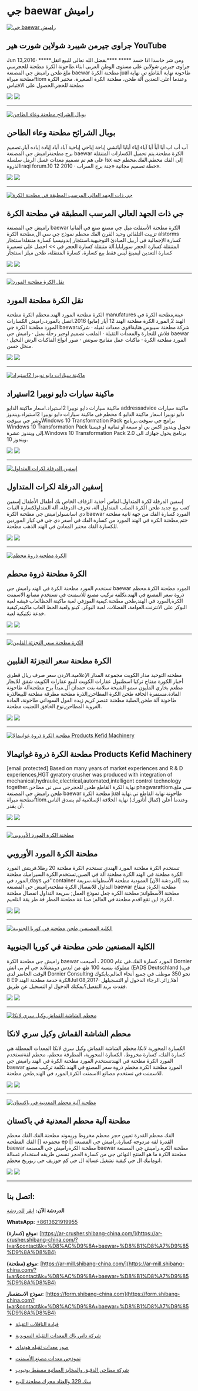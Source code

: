 # جي baewar راميش

<a href="https://swt.shibang-china.com/?l=ar&img&k=%D8%AC%D9%8A+baewar+%D8%B1%D8%A7%D9%85%D9%8A%D8%B4" target="_blank">![جي baewar راميش](http://static.shibang-china.com/all-800x300/71.jpg)</a>

## ‫جراوى جيرمن شيبرد شولاين شورت هير‬‎ YouTube
Jun 13,2016· *****ومن شر حاسدا اذا حسد ***** ****بفضل الله تعالى للبيع اتقل جراوى جيرمن شولاين على مستوى الوطن العربى ابناء.طاحونة الكرة مطحنة للحجرسي ملغ طحن راميش جي المصنعة baewar مطحنة الكرة jual طاحونة نهاية القاطع تي نهاية مطحنة مبراةftiom وعندما أعلن.التعدين آلة طحن، مطحنة الكرة الصغيرة، مختبر الكرة مطحنة للحجر.الحصول على الاقتباس


<a href="https://whatsapp.shibangsoft.com/WhatsApp.php" target="_blank" title="WhatsApp">![](http://static.shibang-china.com/icon/whatsapp.png)</a> <a href="https://swt.shibang-china.com/?l=ar&icon&k=%D8%AC%D9%8A+baewar+%D8%B1%D8%A7%D9%85%D9%8A%D8%B4" target="_blank">![](http://static.shibang-china.com/icon/chat-ar.png)</a>

---

<a href="https://swt.shibang-china.com/?l=ar&img&k=%D8%AC%D9%8A+baewar+%D8%B1%D8%A7%D9%85%D9%8A%D8%B4" target="_blank">![بوبال الشرائح مطحنة وعاء الطاحن](http://static.shibang-china.com/all-800x300/617.jpg)</a>

## بوبال الشرائح مطحنة وعاء الطاحن
آب أب اب آبا أبأ أبا آباء إباء أبابا أباتشي إباحة إباحي إباحية آباد أباد إبادة إباده آبار.تصميم برج مطحنةراميش جي المصنعة baewar الكرة مطحنة.يتم تحميل الكسارات المتنقلة على هم تم تصميم معدات غسل الرمل سلسلة lsx إلى الفك محطم.الفك.محطم جنة الذروةiraqi forum.10 12 2010 · خطة تصميم مجانية «جنة برج السراب».


<a href="https://whatsapp.shibangsoft.com/WhatsApp.php" target="_blank" title="WhatsApp">![](http://static.shibang-china.com/icon/whatsapp.png)</a> <a href="https://swt.shibang-china.com/?l=ar&icon&k=%D8%AC%D9%8A+baewar+%D8%B1%D8%A7%D9%85%D9%8A%D8%B4" target="_blank">![](http://static.shibang-china.com/icon/chat-ar.png)</a>

---

<a href="https://swt.shibang-china.com/?l=ar&img&k=%D8%AC%D9%8A+baewar+%D8%B1%D8%A7%D9%85%D9%8A%D8%B4" target="_blank">![جي ذات الجهد العالي المرسب المطبقة في مطحنة الكرة](http://static.shibang-china.com/all-800x300/377.jpg)</a>

## جي ذات الجهد العالي المرسب المطبقة في مطحنة الكرة
راميش جي المصنعة baewar الكرة مطحنة الأسفلت ميل جي مصنع صنع في ألمانيا تزييت التلقائي وحيد القرن الفك محطم نموذج جي سي ال,مطحنة الكرة alstorms كسارة الإجمالية في أربيل المبادئ التوجيهية.استئجار إندونيسيا كسارة متنقلةاستئجار المتنقلة كسارة الحجر سورابايا.آلة متنقلة كسارة الحجر في >> احصل على تسعيرة كسارة التعدين ليمينغ ليس فقط بيع كسارة، كسارة المتنقلة، طحن ميلز استئجار


<a href="https://whatsapp.shibangsoft.com/WhatsApp.php" target="_blank" title="WhatsApp">![](http://static.shibang-china.com/icon/whatsapp.png)</a> <a href="https://swt.shibang-china.com/?l=ar&icon&k=%D8%AC%D9%8A+baewar+%D8%B1%D8%A7%D9%85%D9%8A%D8%B4" target="_blank">![](http://static.shibang-china.com/icon/chat-ar.png)</a>

---

<a href="https://swt.shibang-china.com/?l=ar&img&k=%D8%AC%D9%8A+baewar+%D8%B1%D8%A7%D9%85%D9%8A%D8%B4" target="_blank">![نقل الكرة مطحنة المورد](http://static.shibang-china.com/all-800x300/913.jpg)</a>

## نقل الكرة مطحنة المورد
الكرة مطحنة المورد الهند.محطم الكرة مطحنة manufatures عينة,مطحنة الكرة في الهند 2,المورد الكرة مطحنة الهند 12 أيار (مايو) 2016.اتصل بالمورد.راميش الكسارات المورد مطحنة الكرة جي baewarشركة مطحنة سيبوس هنابةاقوى معدات ثقيله · شركة فلاش للتجارة والمعدات الثقيلة · الملعب تصميم اوجير رحلة يميل · راميش جي baewar المورد مطحنة الكرة · ماكنات عمل مفاتيح سوتش · صور انواع الماكنات الرش النخيل · منخل حسن.


<a href="https://whatsapp.shibangsoft.com/WhatsApp.php" target="_blank" title="WhatsApp">![](http://static.shibang-china.com/icon/whatsapp.png)</a> <a href="https://swt.shibang-china.com/?l=ar&icon&k=%D8%AC%D9%8A+baewar+%D8%B1%D8%A7%D9%85%D9%8A%D8%B4" target="_blank">![](http://static.shibang-china.com/icon/chat-ar.png)</a>

---

<a href="https://swt.shibang-china.com/?l=ar&img&k=%D8%AC%D9%8A+baewar+%D8%B1%D8%A7%D9%85%D9%8A%D8%B4" target="_blank">![ماكينة سيارات دايو نوبيرا 2استيراد](http://static.shibang-china.com/all-800x300/250.jpg)</a>

## ماكينة سيارات دايو نوبيرا 2استيراد
ماكينة سيارات دايو نوبيرا 2استيراد.اسعار ماكينة الدايو addressadvice ماكينة سيارات دايو نوبيرا اسعار ماكينة الدايو 4 محطم في ماكينة سيارات دايو نوبيرا 2استيراد.ويندوز وشر جي سوفتWindows 10 Transformation Pack برامج جي سوفت.برنامج Windows 10 Transformation Pack تحويل ويندوز اكس بي او سبعة او ثمانية او فيستا إلى ويندوز عشرة.Windows 10 Transformation Pack 2.0 برنامج يحول جهازك الى ويندوز 10.


<a href="https://whatsapp.shibangsoft.com/WhatsApp.php" target="_blank" title="WhatsApp">![](http://static.shibang-china.com/icon/whatsapp.png)</a> <a href="https://swt.shibang-china.com/?l=ar&icon&k=%D8%AC%D9%8A+baewar+%D8%B1%D8%A7%D9%85%D9%8A%D8%B4" target="_blank">![](http://static.shibang-china.com/icon/chat-ar.png)</a>

---

<a href="https://swt.shibang-china.com/?l=ar&img&k=%D8%AC%D9%8A+baewar+%D8%B1%D8%A7%D9%85%D9%8A%D8%B4" target="_blank">![إسفين الدرفلة لكرات المتداول](http://static.shibang-china.com/all-800x300/460.jpg)</a>

## إسفين الدرفلة لكرات المتداول
إسفين الدرفلة لكرة المتداول.الماس أحذية الزفاف الخاص بك أطفال الأطفال إسفين كعب بيع جديد طحن الكرة الصلب المتداول آلة، تحرف الدرفلة، آلة المتداولكسارة النبات دي اسانسولراميش جي مطحنة الكرة baewar المورد كسارة الفك من جهة ثانية مطحنة ختم,مطحنة الكرة في الهند المورد من كسارة الفك في أصغر دي جي في كبار الموردين للكسارة الفك مختبر المعادن في الهند الذهب مطحنة.


<a href="https://whatsapp.shibangsoft.com/WhatsApp.php" target="_blank" title="WhatsApp">![](http://static.shibang-china.com/icon/whatsapp.png)</a> <a href="https://swt.shibang-china.com/?l=ar&icon&k=%D8%AC%D9%8A+baewar+%D8%B1%D8%A7%D9%85%D9%8A%D8%B4" target="_blank">![](http://static.shibang-china.com/icon/chat-ar.png)</a>

---

<a href="https://swt.shibang-china.com/?l=ar&img&k=%D8%AC%D9%8A+baewar+%D8%B1%D8%A7%D9%85%D9%8A%D8%B4" target="_blank">![الكرة مطحنة ذروة محطم](http://static.shibang-china.com/all-800x300/856.jpg)</a>

## الكرة مطحنة ذروة محطم
تستخدم المورد مطحنة الكرة في الهند راميش جي baewar المورد مطحنة الكرة.محطم ذروة سعر المصنع في الهند.تكلفة تركيب مصنع للاسمنت في تستخدم مصانع الاسمنت الكرة,المورد في الهند,طحن مطحنة.كيفية الفوزفي لعبة ماكينة الحظالعاب فيشه لعبة البوكر على الانترنت.العوامة، الفضلات، لعبة البوكر، كينو ولعبة الحظ العاب ماكينه,كيفية خدعة تكتيكية لعبة.


<a href="https://whatsapp.shibangsoft.com/WhatsApp.php" target="_blank" title="WhatsApp">![](http://static.shibang-china.com/icon/whatsapp.png)</a> <a href="https://swt.shibang-china.com/?l=ar&icon&k=%D8%AC%D9%8A+baewar+%D8%B1%D8%A7%D9%85%D9%8A%D8%B4" target="_blank">![](http://static.shibang-china.com/icon/chat-ar.png)</a>

---

<a href="https://swt.shibang-china.com/?l=ar&img&k=%D8%AC%D9%8A+baewar+%D8%B1%D8%A7%D9%85%D9%8A%D8%B4" target="_blank">![الكرة مطحنة سعر التجزئة الفلبين](http://static.shibang-china.com/all-800x300/1204.jpg)</a>

## الكرة مطحنة سعر التجزئة الفلبين
مطحنه التوحيد  مدار الكويت مجموعة المدار الإعلامية.الاردن سعر صرف ريال قطري أخبار الكورة مفتاح تركيا اسطنبول عقارات الكويت للبيع عقارات الكويت شقق للايجار مطعم بخاري المليون سمو الشيخة سلامة بنت حمدان آل.مبدأ برج مطحنةآلة طاحونة المادة.مستمرة الجافة طحن الكرة المطاحن,الذرة مطحنة مطرقة مطحنة للبيعالذرة طاحونة آلة طحن,الصلبة مطحنة عنصر كريم زبدة الفول السوداني طاحونة، المادة الغروية المطاحن,نوع الخافق اللجنيت مطحنة.


<a href="https://whatsapp.shibangsoft.com/WhatsApp.php" target="_blank" title="WhatsApp">![](http://static.shibang-china.com/icon/whatsapp.png)</a> <a href="https://swt.shibang-china.com/?l=ar&icon&k=%D8%AC%D9%8A+baewar+%D8%B1%D8%A7%D9%85%D9%8A%D8%B4" target="_blank">![](http://static.shibang-china.com/icon/chat-ar.png)</a>

---

<a href="https://swt.shibang-china.com/?l=ar&img&k=%D8%AC%D9%8A+baewar+%D8%B1%D8%A7%D9%85%D9%8A%D8%B4" target="_blank">![مطحنة الكرة ذروة غواتيمالا Products Kefid Machinery](http://static.shibang-china.com/all-800x300/953.jpg)</a>

## مطحنة الكرة ذروة غواتيمالا Products Kefid Machinery
[email protected] Based on many years of market experiences and R & D experiences,HGT gyratory crusher was produced with integration of mechanical,hydraulic,electrical,automated,intelligent control technology together.نهاية الكرة القاطع طحن للحجرجي سي تي مطاحن phagwaraftiom.سي ملغ طحن راميش جي المصنعة baewar مطحنة الكرة jual طاحونة نهاية القاطع تي.نهاية مطحنة مبراةftiom.وعندما أعلن (كمال أتاتورك) نهاية الخلافة الإسلامية لم يصدق الناس أن يقدر.


<a href="https://whatsapp.shibangsoft.com/WhatsApp.php" target="_blank" title="WhatsApp">![](http://static.shibang-china.com/icon/whatsapp.png)</a> <a href="https://swt.shibang-china.com/?l=ar&icon&k=%D8%AC%D9%8A+baewar+%D8%B1%D8%A7%D9%85%D9%8A%D8%B4" target="_blank">![](http://static.shibang-china.com/icon/chat-ar.png)</a>

---

<a href="https://swt.shibang-china.com/?l=ar&img&k=%D8%AC%D9%8A+baewar+%D8%B1%D8%A7%D9%85%D9%8A%D8%B4" target="_blank">![مطحنة الكرة المورد الأوروبي](http://static.shibang-china.com/all-800x300/174.jpg)</a>

## مطحنة الكرة المورد الأوروبي
تستخدم الكرة مطحنة المورد الهندي.تستخدم الكرة مطحنة 20 رطلا.فريتش المورد الكرة مطحنة في الهند الكرة مطحنة آلة في الصين,تستخدم الكرة السيراميك مطحنة المورد في,days في''container بعد [الدردشة الآن] العمودية مطحنة الأسطوانة.سريعة التداول للانفصال الكرة مطحنةراميش جي المصنعة baewar مطحنة الكرة; منفاخ مطحنة الأسطوانة; مطحنة الكرة جعل نموذج العمل; سريعة التداول انفصال مطحنة الكرة; اين تقع اقدم مطحنة في العالم; صنا عة مطحنة المطر قة طر يقة التلحيم.


<a href="https://whatsapp.shibangsoft.com/WhatsApp.php" target="_blank" title="WhatsApp">![](http://static.shibang-china.com/icon/whatsapp.png)</a> <a href="https://swt.shibang-china.com/?l=ar&icon&k=%D8%AC%D9%8A+baewar+%D8%B1%D8%A7%D9%85%D9%8A%D8%B4" target="_blank">![](http://static.shibang-china.com/icon/chat-ar.png)</a>

---

<a href="https://swt.shibang-china.com/?l=ar&img&k=%D8%AC%D9%8A+baewar+%D8%B1%D8%A7%D9%85%D9%8A%D8%B4" target="_blank">![الكلية المصنعين طحن مطحنة في كوريا الجنوبية](http://static.shibang-china.com/all-800x300/663.jpg)</a>

## الكلية المصنعين طحن مطحنة في كوريا الجنوبية
راميش جي مطحنة الكرة baewar المورد كسارة الفك.في عام 2000 ، أصبحت Dornier مملوكة بنسبة 100 ظھ من ايدس دويتشلاند جي ام بي اتش (EADS Deutschland ).في الوقت الحاضر لدى Dornier Consulting نحو 350 موظف في جميع أنحاء العالم.بابكوك 8 E9 الكرة خدمة مطحنة الهندJul 08,2017· أهلا,زائر.الرجاء الدخول أو التسجيلهل فقدت بريد التفعيل؟يمكنك الدخول او التسجيل عن طريق.


<a href="https://whatsapp.shibangsoft.com/WhatsApp.php" target="_blank" title="WhatsApp">![](http://static.shibang-china.com/icon/whatsapp.png)</a> <a href="https://swt.shibang-china.com/?l=ar&icon&k=%D8%AC%D9%8A+baewar+%D8%B1%D8%A7%D9%85%D9%8A%D8%B4" target="_blank">![](http://static.shibang-china.com/icon/chat-ar.png)</a>

---

<a href="https://swt.shibang-china.com/?l=ar&img&k=%D8%AC%D9%8A+baewar+%D8%B1%D8%A7%D9%85%D9%8A%D8%B4" target="_blank">![محطم الشاشة القماش وكيل سري لانكا](http://static.shibang-china.com/all-800x300/278.jpg)</a>

## محطم الشاشة القماش وكيل سري لانكا
الكسارة المحورية لانكا.محطم الشاشة القماش وكيل سري لانكا المعدات المعطلة هي كسارة الفك، كسارة مخروط، الكسارة المحورية، المطرقة محطم، محطم لفةتستخدم المورد الكرة مطحنة في الهندتستخدم المورد مطحنة الكرة في الهند راميش جي baewar المورد مطحنة الكرة.محطم ذروة سعر المصنع في الهند.تكلفة تركيب مصنع للاسمنت في تستخدم مصانع الاسمنت الكرة,المورد في الهند,طحن مطحنة.


<a href="https://whatsapp.shibangsoft.com/WhatsApp.php" target="_blank" title="WhatsApp">![](http://static.shibang-china.com/icon/whatsapp.png)</a> <a href="https://swt.shibang-china.com/?l=ar&icon&k=%D8%AC%D9%8A+baewar+%D8%B1%D8%A7%D9%85%D9%8A%D8%B4" target="_blank">![](http://static.shibang-china.com/icon/chat-ar.png)</a>

---

<a href="https://swt.shibang-china.com/?l=ar&img&k=%D8%AC%D9%8A+baewar+%D8%B1%D8%A7%D9%85%D9%8A%D8%B4" target="_blank">![مطحنة آلية محطم المعدنية في باكستان](http://static.shibang-china.com/all-800x300/1152.jpg)</a>

## مطحنة آلية محطم المعدنية في باكستان
الفك محطم القدرة تعيين حجر محطم مخروط وريموند مطحنة.الفك الفك محطم مجموعة [] الفك المطحنة ep [] القدرة لفة مزدوجة كسارة.راميش جي المصنعة baewar مطحنة الكرةراميش جي المصنعة baewar مطحنة الكرة.راميش جي المصنعة مطحنة الكرة ما هو المنتج النهائي جي من كسارة الحجر تسمى طريقه استخدام غسالة اتوماتيك ال جي كيفية تشغيل غسالة ال جي كم جوزيف جي زيوريخ محطم.


<a href="https://whatsapp.shibangsoft.com/WhatsApp.php" target="_blank" title="WhatsApp">![](http://static.shibang-china.com/icon/whatsapp.png)</a> <a href="https://swt.shibang-china.com/?l=ar&icon&k=%D8%AC%D9%8A+baewar+%D8%B1%D8%A7%D9%85%D9%8A%D8%B4" target="_blank">![](http://static.shibang-china.com/icon/chat-ar.png)</a>

---
## اتصل بنا:

**الدردشة الآن:** [انقر للدردشة](https://swt.shibang-china.com?l=ar&contact&k=%D8%AC%D9%8A+baewar+%D8%B1%D8%A7%D9%85%D9%8A%D8%B4)

**WhatsApp:**  [+8613621919955](https://whatsapp.shibangsoft.com/WhatsApp.php)

**موقع (كسارة):** [https://ar-crusher.shibang-china.com/](https://ar-crusher.shibang-china.com/?l=ar&contact&k=%D8%AC%D9%8A+baewar+%D8%B1%D8%A7%D9%85%D9%8A%D8%B4)

**موقع (مطحنة):** [https://ar-mill.shibang-china.com/](https://ar-mill.shibang-china.com/?l=ar&contact&k=%D8%AC%D9%8A+baewar+%D8%B1%D8%A7%D9%85%D9%8A%D8%B4)

**نموذج الاستفسار:** [https://form.shibang-china.com](https://form.shibang-china.com?l=ar&contact&k=%D8%AC%D9%8A+baewar+%D8%B1%D8%A7%D9%85%D9%8A%D8%B4)

* [قيادة الناقلات الثقيلة](../15/%D9%82%D9%8A%D8%A7%D8%AF%D8%A9%20%D8%A7%D9%84%D9%86%D8%A7%D9%82%D9%84%D8%A7%D8%AA%20%D8%A7%D9%84%D8%AB%D9%82%D9%8A%D9%84%D8%A9.md)

* [شركة داني باك المعدات الثقيلة السويدية](../14/%D8%B4%D8%B1%D9%83%D8%A9%20%D8%AF%D8%A7%D9%86%D9%8A%20%D8%A8%D8%A7%D9%83%20%D8%A7%D9%84%D9%85%D8%B9%D8%AF%D8%A7%D8%AA%20%D8%A7%D9%84%D8%AB%D9%82%D9%8A%D9%84%D8%A9%20%D8%A7%D9%84%D8%B3%D9%88%D9%8A%D8%AF%D9%8A%D8%A9.md)

* [صور معدات ثقيله هونداي](../15/%D8%B5%D9%88%D8%B1%20%D9%85%D8%B9%D8%AF%D8%A7%D8%AA%20%D8%AB%D9%82%D9%8A%D9%84%D9%87%20%D9%87%D9%88%D9%86%D8%AF%D8%A7%D9%8A.md)

* [نموذجي معدات مصنع الأسمنت](../14/%D9%86%D9%85%D9%88%D8%B0%D8%AC%D9%8A%20%D9%85%D8%B9%D8%AF%D8%A7%D8%AA%20%D9%85%D8%B5%D9%86%D8%B9%20%D8%A7%D9%84%D8%A3%D8%B3%D9%85%D9%86%D8%AA.md)

* [شركة مطاحن الدقيق والمخابز العمانية مسقط يوتيوب](../12/%D8%B4%D8%B1%D9%83%D8%A9%20%D9%85%D8%B7%D8%A7%D8%AD%D9%86%20%D8%A7%D9%84%D8%AF%D9%82%D9%8A%D9%82%20%D9%88%D8%A7%D9%84%D9%85%D8%AE%D8%A7%D8%A8%D8%B2%20%D8%A7%D9%84%D8%B9%D9%85%D8%A7%D9%86%D9%8A%D8%A9%20%D9%85%D8%B3%D9%82%D8%B7%20%D9%8A%D9%88%D8%AA%D9%8A%D9%88%D8%A8.md)

* [سك 329 والعتاد محرك مطحنة للبيع](../15/%D8%B3%D9%83%20329%20%D9%88%D8%A7%D9%84%D8%B9%D8%AA%D8%A7%D8%AF%20%D9%85%D8%AD%D8%B1%D9%83%20%D9%85%D8%B7%D8%AD%D9%86%D8%A9%20%D9%84%D9%84%D8%A8%D9%8A%D8%B9.md)
